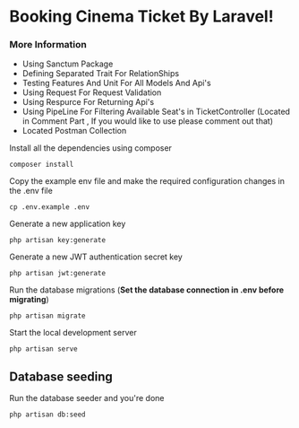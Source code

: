 
# Booking Cinema Ticket By Laravel!

### More Information
- Using Sanctum Package 
- Defining Separated Trait For RelationShips
- Testing Features And Unit For All Models And Api's
- Using Request For Request Validation
- Using Respurce For Returning Api's
- Using PipeLine For Filtering Available Seat's in TicketController (Located in Comment Part , If you would like to use please comment out that)
- Located Postman Collection 

Install all the dependencies using composer

    composer install

Copy the example env file and make the required configuration changes in the .env file

    cp .env.example .env

Generate a new application key

    php artisan key:generate

Generate a new JWT authentication secret key

    php artisan jwt:generate

Run the database migrations (**Set the database connection in .env before migrating**)

    php artisan migrate

Start the local development server

    php artisan serve

## Database seeding

Run the database seeder and you're done

    php artisan db:seed
